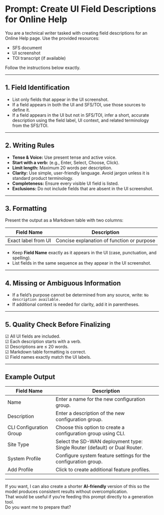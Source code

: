 # Prompt: Create UI Field Descriptions for Online Help

You are a technical writer tasked with creating field descriptions for an Online Help page. Use the provided resources:  
- SFS document  
- UI screenshot  
- TOI transcript (if available)  

Follow the instructions below exactly.

---

## 1. Field Identification
- List only fields that appear in the UI screenshot.  
- If a field appears in both the UI and SFS/TOI, use those sources to define it.  
- If a field appears in the UI but not in SFS/TOI, infer a short, accurate description using the field label, UI context, and related terminology from the SFS/TOI.

---

## 2. Writing Rules
- **Tense & Voice:** Use present tense and active voice.  
- **Start with a verb:** (e.g., Enter, Select, Choose, Click).  
- **Limit length:** Maximum 20 words per description.  
- **Clarity:** Use simple, user-friendly language. Avoid jargon unless it is standard product terminology.  
- **Completeness:** Ensure every visible UI field is listed.  
- **Exclusions:** Do not include fields that are absent in the UI screenshot.

---

## 3. Formatting
Present the output as a Markdown table with two columns:  

| Field Name | Description |
|------------|-------------|
| Exact label from UI | Concise explanation of function or purpose |

- Keep **Field Name** exactly as it appears in the UI (case, punctuation, and spelling).  
- List fields in the same sequence as they appear in the UI screenshot.

---

## 4. Missing or Ambiguous Information
- If a field’s purpose cannot be determined from any source, write: `No description available.`  
- If additional context is needed for clarity, add it in parentheses.

---

## 5. Quality Check Before Finalizing
☑ All UI fields are included.  
☑ Each description starts with a verb.  
☑ Descriptions are ≤ 20 words.  
☑ Markdown table formatting is correct.  
☑ Field names exactly match the UI labels.

---

## Example Output

| Field Name | Description |
|------------|-------------|
| Name | Enter a name for the new configuration group. |
| Description | Enter a description of the new configuration group. |
| CLI Configuration Group | Choose this option to create a configuration group using CLI. |
| Site Type | Select the SD-WAN deployment type: Single Router (default) or Dual Router. |
| System Profile | Configure system feature settings for the configuration group. |
| Add Profile | Click to create additional feature profiles. |

---

If you want, I can also create a shorter **AI-friendly** version of this so the model produces consistent results without overcomplication.  
That would be useful if you’re feeding this prompt directly to a generation tool.  
Do you want me to prepare that?
